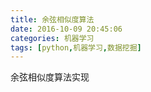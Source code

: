 ```yaml
---
title: 余弦相似度算法
date: 2016-10-09 20:45:06
categories: 机器学习
tags: [python,机器学习,数据挖掘]
---
```


余弦相似度算法实现